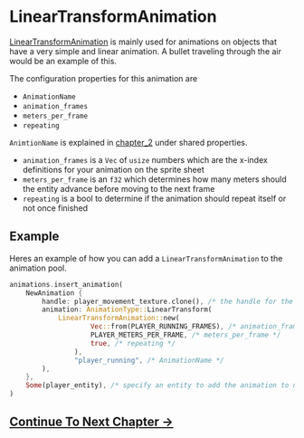# LinearTransformAnimation

[LinearTransformAnimation](https://docs.rs/bevy_animations/latest/bevy_animations/struct.LinearTransformAnimation.html) is mainly used for animations on objects that have a very simple and linear animation. A bullet traveling through the air would be an example of this.

The configuration properties for this animation are

* `AnimationName`
* `animation_frames`
* `meters_per_frame`
* `repeating`

`AnimtionName` is explained in [chapter_2](./chapter_2.md#shared-properties) under shared properties.

* `animation_frames` is a `Vec` of `usize` numbers which are the x-index definitions for your animation on the sprite sheet
* `meters_per_frame` is an `f32` which determines how many meters should the entity advance before moving to the next frame
* `repeating` is a bool to determine if the animation should repeat itself or not once finished

## Example

Heres an example of how you can add a `LinearTransformAnimation` to the animation pool.

```rust
animations.insert_animation(
    NewAnimation {
        handle: player_movement_texture.clone(), /* the handle for the TextureAtlas */
        animation: AnimationType::LinearTransform(
            LinearTransformAnimation::new(
                    Vec::from(PLAYER_RUNNING_FRAMES), /* animation_frames */
                    PLAYER_METERS_PER_FRAME, /* meters_per_frame */
                    true, /* repeating */
                ),
                "player_running", /* AnimationName */
        ),
    },
    Some(player_entity), /* specify an entity to add the animation to now instead of later */
)
```

## [Continue To Next Chapter ->](./chapter_9.md)
